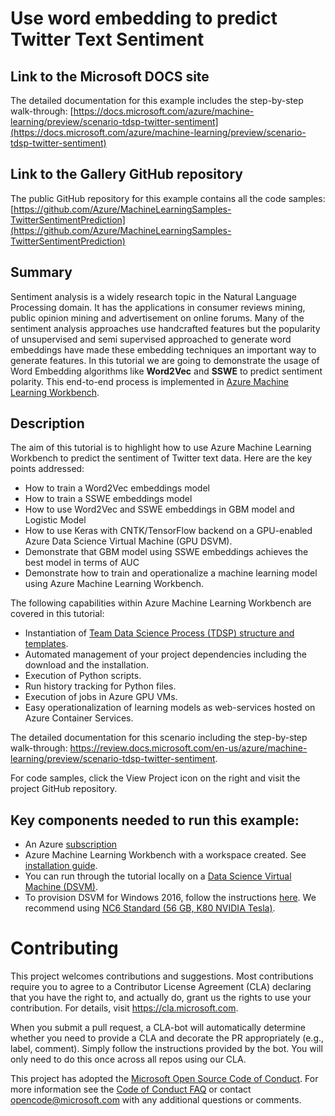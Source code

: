 # Use word embedding to predict Twitter Text Sentiment


## Link to the Microsoft DOCS site

The detailed documentation for this example includes the step-by-step walk-through:
[https://docs.microsoft.com/azure/machine-learning/preview/scenario-tdsp-twitter-sentiment](https://docs.microsoft.com/azure/machine-learning/preview/scenario-tdsp-twitter-sentiment)


## Link to the Gallery GitHub repository

The public GitHub repository for this example contains all the code samples:
[https://github.com/Azure/MachineLearningSamples-TwitterSentimentPrediction](https://github.com/Azure/MachineLearningSamples-TwitterSentimentPrediction)


## Summary

Sentiment analysis is a widely research topic in the Natural Language Processing domain. It has the applications in consumer reviews mining, public opinion mining and advertisement on online forums. Many of the sentiment analysis approaches use handcrafted features but the popularity of unsupervised and semi supervised approached to generate word embeddings have made these embedding techniques an important way to generate features. In this tutorial we are going to demonstrate the usage of Word Embedding algorithms like **Word2Vec** and **SSWE** to predict sentiment polarity. This end-to-end process is implemented in [Azure Machine Learning Workbench](https://docs.microsoft.com/en-us/azure/machine-learning/preview/overview-what-is-azure-ml).


## Description

The aim of this tutorial is to highlight how to use Azure Machine Learning Workbench to predict the sentiment of Twitter text data. Here are the key points addressed:

* How to train a Word2Vec embeddings model
* How to train a SSWE embeddings model
* How to use Word2Vec and SSWE embeddings in GBM model and Logistic Model
* How to use Keras with CNTK/TensorFlow backend on a GPU-enabled Azure Data Science Virtual Machine (GPU DSVM).
* Demonstrate that GBM model using SSWE embeddings achieves the best model in terms of AUC
* Demonstrate how to train and operationalize a machine learning model using Azure Machine Learning Workbench.

The following capabilities within Azure Machine Learning Workbench are covered in this tutorial:

* Instantiation of [Team Data Science Process (TDSP) structure and templates](how-to-use-tdsp-in-azure-ml.md).
* Automated management of your project dependencies including the download and the installation. 
* Execution of Python scripts.
* Run history tracking for Python files.
* Execution of jobs in Azure GPU VMs.
* Easy operationalization of learning models as web-services hosted on Azure Container Services.

The detailed documentation for this scenario including the step-by-step walk-through: https://review.docs.microsoft.com/en-us/azure/machine-learning/preview/scenario-tdsp-twitter-sentiment.

For code samples, click the View Project icon on the right and visit the project GitHub repository.

## Key components needed to run this example:

* An Azure [subscription](https://azure.microsoft.com/en-us/free/)
* Azure Machine Learning Workbench with a workspace created. See [installation guide](quick-start-installation.md). 
* You can run through the tutorial locally on a [Data Science Virtual Machine (DSVM)](https://docs.microsoft.com/en-us/azure/machine-learning/machine-learning-data-science-linux-dsvm-intro).
* To provision DSVM for Windows 2016, follow the instructions [here](https://docs.microsoft.com/en-us/azure/machine-learning/machine-learning-data-science-provision-vm). We recommend using [NC6 Standard (56 GB, K80 NVIDIA Tesla)](https://docs.microsoft.com/en-us/azure/machine-learning/machine-learning-data-science-linux-dsvm-intro).


# Contributing

This project welcomes contributions and suggestions.  Most contributions require you to agree to a Contributor License Agreement (CLA) declaring that you have the right to, and actually do, grant us the rights to use your contribution. For details, visit https://cla.microsoft.com.

When you submit a pull request, a CLA-bot will automatically determine whether you need to provide a CLA and decorate the PR appropriately (e.g., label, comment). Simply follow the instructions provided by the bot. You will only need to do this once across all repos using our CLA.

This project has adopted the [Microsoft Open Source Code of Conduct](https://opensource.microsoft.com/codeofconduct/).
For more information see the [Code of Conduct FAQ](https://opensource.microsoft.com/codeofconduct/faq/) or
contact [opencode@microsoft.com](mailto:opencode@microsoft.com) with any additional questions or comments.
